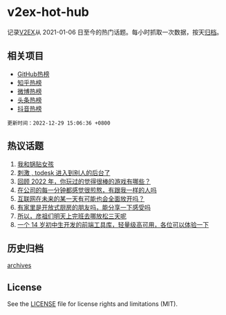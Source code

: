 # v2ex-hot-hub

 记录[V2EX](https://www.v2ex.com/)从 2021-01-06 日至今的热门话题。每小时抓取一次数据，按天[归档](archives)。
 
 ## 相关项目

- [GitHub热榜](https://github.com/lonnyzhang423/github-hot-hub)
- [知乎热榜](https://github.com/lonnyzhang423/zhihu-hot-hub)
- [微博热榜](https://github.com/lonnyzhang423/weibo-hot-hub)
- [头条热榜](https://github.com/lonnyzhang423/toutiao-hot-hub)
- [抖音热榜](https://github.com/lonnyzhang423/douyin-hot-hub)


 `更新时间：2022-12-29 15:06:36 +0800`

## 热议话题

1. [我和锅贴女孩](https://www.v2ex.com/t/905285)
1. [刺激 , todesk 进入到别人的后台了](https://www.v2ex.com/t/905159)
1. [回顾 2022 年，你玩过的觉得很棒的游戏有哪些？](https://www.v2ex.com/t/905169)
1. [在公司的每一分钟都感觉很煎熬，有跟我一样的人吗](https://www.v2ex.com/t/905208)
1. [互联网在未来的某一天有可能也会全面放开吗？](https://www.v2ex.com/t/905258)
1. [有家里是开放式厨房的朋友吗，能分享一下感受吗](https://www.v2ex.com/t/905213)
1. [所以，彦祖们明天上完班去哪放松三天呢](https://www.v2ex.com/t/905277)
1. [一个 14 岁初中生开发的前端工具库，轻量级高可用，各位可以体验一下](https://www.v2ex.com/t/905279)

## 历史归档

[archives](archives)

## License

See the [LICENSE](LICENSE) file for license rights and limitations (MIT).

